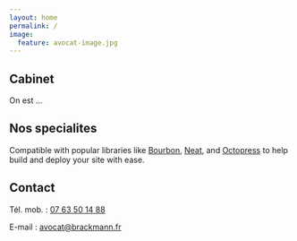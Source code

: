 ```yaml
---
layout: home
permalink: /
image:
  feature: avocat-image.jpg
---
```


<div class="tiles">

<div class="tile">
  <h2 class="post-title">Cabinet</h2>
  <p class="post-excerpt">On est ...</p>
</div><!-- /.tile -->

<div class="tile">
  <h2 class="post-title">Nos specialites</h2>
  <p class="post-excerpt">Compatible with popular libraries like <a href="http://bourbon.io">Bourbon</a>, <a href="http://neat.bourbon.io/">Neat</a>, and <a href="http://github.com/octopress/octopress">Octopress</a> to help build and deploy your site with ease.</p>
</div><!-- /.tile -->

<div class="tile">
  <h2 class="post-title">Contact</h2>
  <p>T&eacute;l. mob. : <a href="tel:+33763501488">07 63 50 14 88</a></p>
  <p>E-mail : <a href="mail:avocat@brackmann.fr">avocat@brackmann.fr</a></p>
  
  <img src="http://maps.googleapis.com/maps/api/staticmap?{% for location in page.locations %}{% if forloop.first %}center={{location}}&markers=color:blue%7C{{location}}{% else %}&markers=color:blue%7C{{location}}{% endif %}{% endfor %}&zoom={% if page.zoom %}{{page.zoom}}{% else %}13{% endif %}&size=300x200&scale=2&sensor=false&visual_refresh=true" alt="">
  
</div><!-- /.tile -->


</div><!-- /.tiles -->
